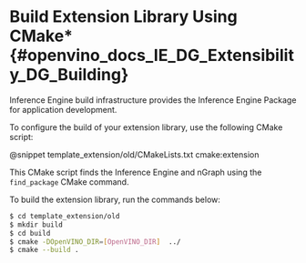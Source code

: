 # Build Extension Library Using CMake* {#openvino_docs_IE_DG_Extensibility_DG_Building}

Inference Engine build infrastructure provides the Inference Engine Package for application development.

To configure the build of your extension library, use the following CMake script:

@snippet template_extension/old/CMakeLists.txt cmake:extension

This CMake script finds the Inference Engine and nGraph using the `find_package` CMake command.

To build the extension library, run the commands below:

```sh
$ cd template_extension/old
$ mkdir build
$ cd build
$ cmake -DOpenVINO_DIR=[OpenVINO_DIR]  ../
$ cmake --build .
```
